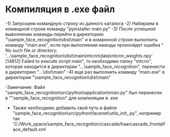 # Компиляция в .exe файл

  -1) Запускаем командную строку из данного каталога
  -2) Набираем в командной строке команду "pyinstaller main.py"
  -3) После успешной выволнении команды перейти в директорию "\sample_face_recognition\dist\main" и в команоной
  строке выполнить команду "main.exe", если при выполнении кманды произойдет ошибка
  " No such file or directory: '...\\sample_face_recognition\\dist\\main\\mtcnn\\data\\mtcnn_weights.npy'
[14812] Failed to execute script main", то необходимо папку "mtcnn", которая находится в директории
    "...\sample_face_recognition", перенести в директорию "...\dist\main"
   -4) еще раз выполнить команду "main.exe" в директории "\sample_face_recognition\dist\main"


  -Замечание: Файл "sample_face_recognition\src\python\application\mian.py" был перенесен в
  ""sample_face_recognition\" для компиляции в .exe
  - Также необходимо добавить свой путь в файле "sample_face_recognition\src\python\facenet\utils\__init__.py",
  нопример так 'C:/Work_space/sample_face_recognition/cascade/haarcascade_frontalface_default.xml